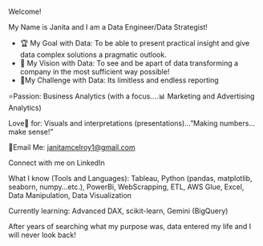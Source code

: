 Welcome! 

My Name is Janita and I am a Data Engineer/Data Strategist!

- 🏆 My Goal with Data: To be able to present practical insight and give data complex solutions a pragmatic outlook.
- 🤩 My Vision with Data: To see and be apart of data transforming a company in the most sufficient way possible!
- 🚩My Challenge with Data: Its limitless and endless reporting 

⭐️Passion: Business Analytics (with a focus….📊 Marketing and Advertising Analytics) 

Love🫶 for: Visuals and interpretations (presentations)…”Making numbers…make sense!”

📧Email Me: janitamcelroy1@gmail.com 

Connect with me on LinkedIn 

What I know (Tools and Languages): 
Tableau, Python (pandas, matplotlib, seaborn, numpy…etc.), PowerBi, WebScrapping, ETL, AWS Glue, Excel, Data Manipulation, Data Visualization

Currently learning: 
Advanced DAX, scikit-learn, Gemini (BigQuery) 

After years of searching what my purpose was, data entered my life and I will never look back! 
